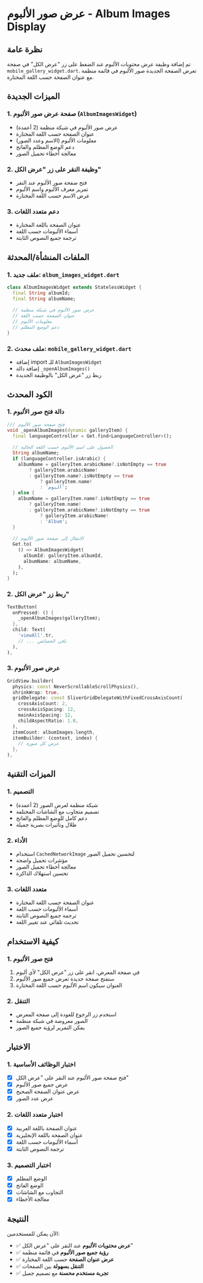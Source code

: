# عرض صور الألبوم - Album Images Display

## نظرة عامة
تم إضافة وظيفة عرض محتويات الألبوم عند الضغط على زر "عرض الكل" في صفحة `mobile_gallery_widget.dart`. تعرض الصفحة الجديدة صور الألبوم في قائمة منظمة مع عنوان الصفحة حسب اللغة المختارة.

## الميزات الجديدة

### 1. صفحة عرض صور الألبوم (`AlbumImagesWidget`)
- عرض صور الألبوم في شبكة منظمة (2 أعمدة)
- عنوان الصفحة حسب اللغة المختارة
- معلومات الألبوم (الاسم وعدد الصور)
- دعم الوضع المظلم والفاتح
- معالجة أخطاء تحميل الصور

### 2. وظيفة النقر على زر "عرض الكل"
- فتح صفحة صور الألبوم عند النقر
- تمرير معرف الألبوم واسم الألبوم
- عرض الاسم حسب اللغة المختارة

### 3. دعم متعدد اللغات
- عنوان الصفحة باللغة المختارة
- أسماء الألبومات حسب اللغة
- ترجمة جميع النصوص الثابتة

## الملفات المنشأة/المحدثة

### 1. ملف جديد: `album_images_widget.dart`
```dart
class AlbumImagesWidget extends StatelessWidget {
  final String albumId;
  final String albumName;
  
  // عرض صور الألبوم في شبكة منظمة
  // عنوان الصفحة حسب اللغة
  // معلومات الألبوم
  // دعم الوضع المظلم
}
```

### 2. ملف محدث: `mobile_gallery_widget.dart`
- إضافة import للـ `AlbumImagesWidget`
- إضافة دالة `_openAlbumImages()`
- ربط زر "عرض الكل" بالوظيفة الجديدة

## الكود المحدث

### 1. دالة فتح صور الألبوم
```dart
/// فتح صفحة صور الألبوم
void _openAlbumImages(dynamic galleryItem) {
  final languageController = Get.find<LanguageController>();
  
  // الحصول على اسم الألبوم حسب اللغة الحالية
  String albumName;
  if (languageController.isArabic) {
    albumName = galleryItem.arabicName?.isNotEmpty == true 
        ? galleryItem.arabicName!
        : galleryItem.name?.isNotEmpty == true 
            ? galleryItem.name!
            : 'ألبوم';
  } else {
    albumName = galleryItem.name?.isNotEmpty == true 
        ? galleryItem.name!
        : galleryItem.arabicName?.isNotEmpty == true 
            ? galleryItem.arabicName!
            : 'Album';
  }
  
  // الانتقال إلى صفحة صور الألبوم
  Get.to(
    () => AlbumImagesWidget(
      albumId: galleryItem.albumId,
      albumName: albumName,
    ),
  );
}
```

### 2. ربط زر "عرض الكل"
```dart
TextButton(
  onPressed: () {
    _openAlbumImages(galleryItem);
  },
  child: Text(
    'viewAll'.tr,
    // ... باقي الخصائص
  ),
),
```

### 3. عرض صور الألبوم
```dart
GridView.builder(
  physics: const NeverScrollableScrollPhysics(),
  shrinkWrap: true,
  gridDelegate: const SliverGridDelegateWithFixedCrossAxisCount(
    crossAxisCount: 2,
    crossAxisSpacing: 12,
    mainAxisSpacing: 12,
    childAspectRatio: 1.0,
  ),
  itemCount: albumImages.length,
  itemBuilder: (context, index) {
    // عرض كل صورة
  },
),
```

## الميزات التقنية

### 1. التصميم
- شبكة منظمة لعرض الصور (2 أعمدة)
- تصميم متجاوب مع الشاشات المختلفة
- دعم كامل للوضع المظلم والفاتح
- ظلال وتأثيرات بصرية جميلة

### 2. الأداء
- استخدام `CachedNetworkImage` لتحسين تحميل الصور
- مؤشرات تحميل واضحة
- معالجة أخطاء تحميل الصور
- تحسين استهلاك الذاكرة

### 3. متعدد اللغات
- عنوان الصفحة حسب اللغة المختارة
- أسماء الألبومات حسب اللغة
- ترجمة جميع النصوص الثابتة
- تحديث تلقائي عند تغيير اللغة

## كيفية الاستخدام

### 1. فتح صور الألبوم
1. في صفحة المعرض، انقر على زر "عرض الكل" لأي ألبوم
2. ستفتح صفحة جديدة تعرض جميع صور الألبوم
3. العنوان سيكون اسم الألبوم حسب اللغة المختارة

### 2. التنقل
- استخدم زر الرجوع للعودة إلى صفحة المعرض
- الصور معروضة في شبكة منظمة
- يمكن التمرير لرؤية جميع الصور

## الاختبار

### 1. اختبار الوظائف الأساسية
- [x] فتح صفحة صور الألبوم عند النقر على "عرض الكل"
- [x] عرض جميع صور الألبوم
- [x] عرض عنوان الصفحة الصحيح
- [x] عرض عدد الصور

### 2. اختبار متعدد اللغات
- [x] عنوان الصفحة باللغة العربية
- [x] عنوان الصفحة باللغة الإنجليزية
- [x] أسماء الألبومات حسب اللغة
- [x] ترجمة النصوص الثابتة

### 3. اختبار التصميم
- [x] الوضع المظلم
- [x] الوضع الفاتح
- [x] التجاوب مع الشاشات
- [x] معالجة الأخطاء

## النتيجة

الآن يمكن للمستخدمين:
- ✅ **عرض محتويات الألبوم** عند النقر على "عرض الكل"
- ✅ **رؤية جميع صور الألبوم** في قائمة منظمة
- ✅ **عرض عنوان الصفحة** حسب اللغة المختارة
- ✅ **التنقل بسهولة** بين الصفحات
- ✅ **تجربة مستخدم محسنة** مع تصميم جميل
